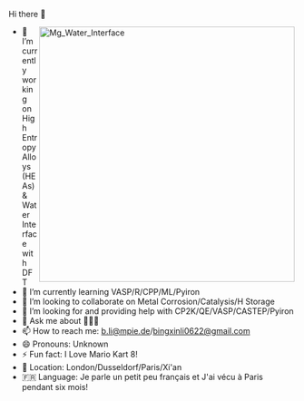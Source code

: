 Hi there 👋

<img align="right" width="450" alt="Mg_Water_Interface" src="https://github.com/user-attachments/assets/9af8599c-adac-45e7-8908-ca67091578d0">


- 🔭 I’m currently working on High Entropy Alloys (HEAs) & Water Interface with DFT
- 🌱 I’m currently learning VASP/R/CPP/ML/Pyiron
- 👯 I’m looking to collaborate on Metal Corrosion/Catalysis/H Storage
- 🤔 I’m looking for and providing help with CP2K/QE/VASP/CASTEP/Pyiron
- 💬 Ask me about 🙆🏻‍♂️
- 📫 How to reach me: b.li@mpie.de/bingxinli0622@gmail.com
- 😄 Pronouns: Unknown
- ⚡ Fun fact: I Love Mario Kart 8!
- 🎡 Location: London/Dusseldorf/Paris/Xi'an
- 🇫🇷 Language: Je parle un petit peu français et J'ai vécu à Paris pendant six mois!
  




